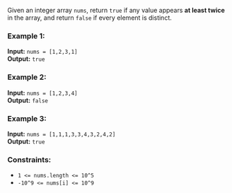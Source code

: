 Given an integer array `nums`, return `true` if any value appears **at least twice** in the array, and return `false` if every element is distinct.

### Example 1:

**Input:** `nums = [1,2,3,1]`  
**Output:** `true`

### Example 2:

**Input:** `nums = [1,2,3,4]`  
**Output:** `false`

### Example 3:

**Input:** `nums = [1,1,1,3,3,4,3,2,4,2]`  
**Output:** `true`

### Constraints:

- `1 <= nums.length <= 10^5`
- `-10^9 <= nums[i] <= 10^9`
